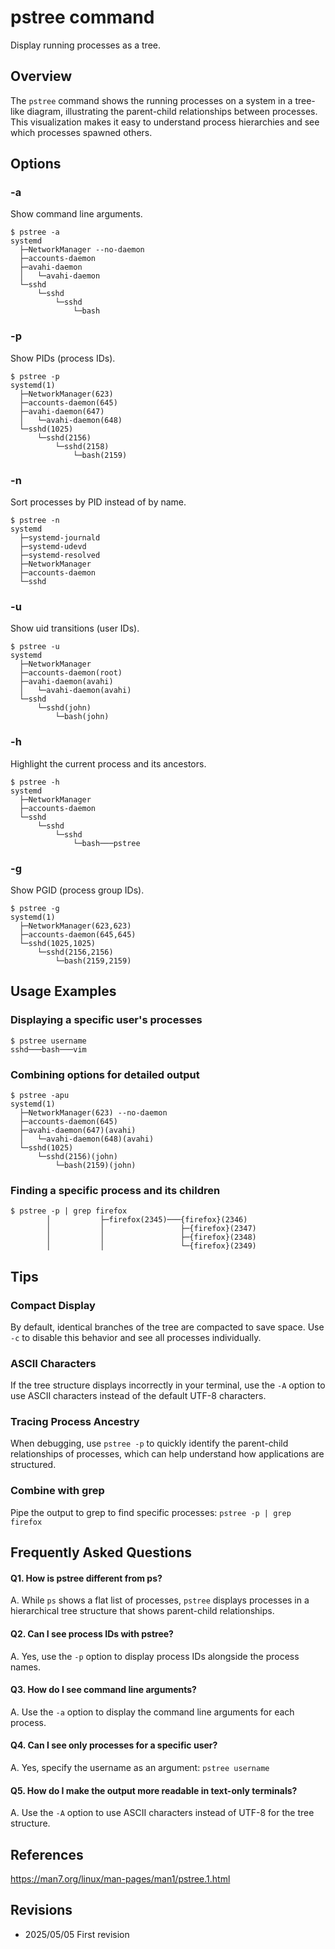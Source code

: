 # pstree command

Display running processes as a tree.

## Overview

The `pstree` command shows the running processes on a system in a tree-like diagram, illustrating the parent-child relationships between processes. This visualization makes it easy to understand process hierarchies and see which processes spawned others.

## Options

### **-a**

Show command line arguments.

```console
$ pstree -a
systemd
  ├─NetworkManager --no-daemon
  ├─accounts-daemon
  ├─avahi-daemon
  │   └─avahi-daemon
  └─sshd
      └─sshd
          └─sshd
              └─bash
```

### **-p**

Show PIDs (process IDs).

```console
$ pstree -p
systemd(1)
  ├─NetworkManager(623)
  ├─accounts-daemon(645)
  ├─avahi-daemon(647)
  │   └─avahi-daemon(648)
  └─sshd(1025)
      └─sshd(2156)
          └─sshd(2158)
              └─bash(2159)
```

### **-n**

Sort processes by PID instead of by name.

```console
$ pstree -n
systemd
  ├─systemd-journald
  ├─systemd-udevd
  ├─systemd-resolved
  ├─NetworkManager
  ├─accounts-daemon
  └─sshd
```

### **-u**

Show uid transitions (user IDs).

```console
$ pstree -u
systemd
  ├─NetworkManager
  ├─accounts-daemon(root)
  ├─avahi-daemon(avahi)
  │   └─avahi-daemon(avahi)
  └─sshd
      └─sshd(john)
          └─bash(john)
```

### **-h**

Highlight the current process and its ancestors.

```console
$ pstree -h
systemd
  ├─NetworkManager
  ├─accounts-daemon
  └─sshd
      └─sshd
          └─sshd
              └─bash───pstree
```

### **-g**

Show PGID (process group IDs).

```console
$ pstree -g
systemd(1)
  ├─NetworkManager(623,623)
  ├─accounts-daemon(645,645)
  └─sshd(1025,1025)
      └─sshd(2156,2156)
          └─bash(2159,2159)
```

## Usage Examples

### Displaying a specific user's processes

```console
$ pstree username
sshd───bash───vim
```

### Combining options for detailed output

```console
$ pstree -apu
systemd(1)
  ├─NetworkManager(623) --no-daemon
  ├─accounts-daemon(645)
  ├─avahi-daemon(647)(avahi)
  │   └─avahi-daemon(648)(avahi)
  └─sshd(1025)
      └─sshd(2156)(john)
          └─bash(2159)(john)
```

### Finding a specific process and its children

```console
$ pstree -p | grep firefox
        │           ├─firefox(2345)───{firefox}(2346)
        │           │                 ├─{firefox}(2347)
        │           │                 ├─{firefox}(2348)
        │           │                 └─{firefox}(2349)
```

## Tips

### Compact Display
By default, identical branches of the tree are compacted to save space. Use `-c` to disable this behavior and see all processes individually.

### ASCII Characters
If the tree structure displays incorrectly in your terminal, use the `-A` option to use ASCII characters instead of the default UTF-8 characters.

### Tracing Process Ancestry
When debugging, use `pstree -p` to quickly identify the parent-child relationships of processes, which can help understand how applications are structured.

### Combine with grep
Pipe the output to grep to find specific processes: `pstree -p | grep firefox`

## Frequently Asked Questions

#### Q1. How is pstree different from ps?
A. While `ps` shows a flat list of processes, `pstree` displays processes in a hierarchical tree structure that shows parent-child relationships.

#### Q2. Can I see process IDs with pstree?
A. Yes, use the `-p` option to display process IDs alongside the process names.

#### Q3. How do I see command line arguments?
A. Use the `-a` option to display the command line arguments for each process.

#### Q4. Can I see only processes for a specific user?
A. Yes, specify the username as an argument: `pstree username`

#### Q5. How do I make the output more readable in text-only terminals?
A. Use the `-A` option to use ASCII characters instead of UTF-8 for the tree structure.

## References

https://man7.org/linux/man-pages/man1/pstree.1.html

## Revisions

- 2025/05/05 First revision